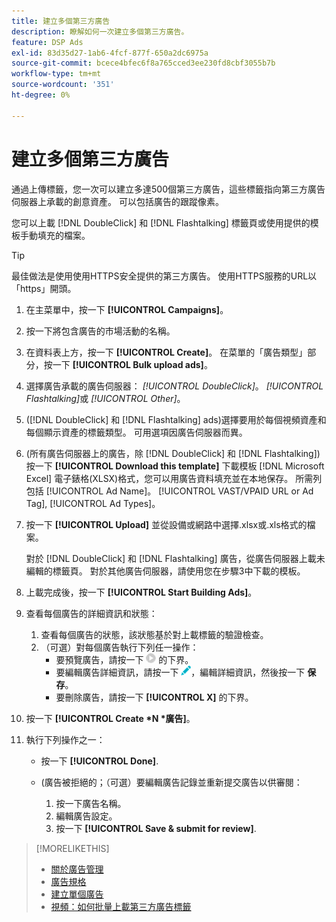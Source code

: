 ```yaml
---
title: 建立多個第三方廣告
description: 瞭解如何一次建立多個第三方廣告。
feature: DSP Ads
exl-id: 83d35d27-1ab6-4fcf-877f-650a2dc6975a
source-git-commit: bcece4bfec6f8a765cced3ee230fd8cbf3055b7b
workflow-type: tm+mt
source-wordcount: '351'
ht-degree: 0%

---
```


# 建立多個第三方廣告

通過上傳標籤，您一次可以建立多達500個第三方廣告，這些標籤指向第三方廣告伺服器上承載的創意資產。 可以包括廣告的跟蹤像素。<!-- The bulksheet template for other ad servers says you can include 200. Which is it: 200 or 500? -->

您可以上載 [!DNL DoubleClick] 和 [!DNL Flashtalking] 標籤頁或使用提供的模板手動填充的檔案。

>[!TIP]
>
> 最佳做法是使用使用HTTPS安全提供的第三方廣告。 使用HTTPS服務的URL以「https」開頭。

1. 在主菜單中，按一下 **[!UICONTROL Campaigns]**。

1. 按一下將包含廣告的市場活動的名稱。

1. 在資料表上方，按一下 **[!UICONTROL Create]**。 在菜單的「廣告類型」部分，按一下 **[!UICONTROL Bulk upload ads]**。

1. 選擇廣告承載的廣告伺服器： *[!UICONTROL DoubleClick]*。 *[!UICONTROL Flashtalking]*&#x200B;或 *[!UICONTROL Other]*。

1. ([!DNL DoubleClick] 和 [!DNL Flashtalking] ads)選擇要用於每個視頻資產和每個顯示資產的標籤類型。 可用選項因廣告伺服器而異。

1. (所有廣告伺服器上的廣告，除 [!DNL DoubleClick] 和 [!DNL Flashtalking])按一下 **[!UICONTROL Download this template]** 下載模板 [!DNL Microsoft Excel] 電子錶格(XLSX)格式，您可以用廣告資料填充並在本地保存。 所需列包括 [!UICONTROL Ad Name]。 [!UICONTROL VAST/VPAID URL or Ad Tag], [!UICONTROL Ad Types]。

1. 按一下 **[!UICONTROL Upload]** 並從設備或網路中選擇.xlsx或.xls格式的檔案。

   對於 [!DNL DoubleClick] 和 [!DNL Flashtalking] 廣告，從廣告伺服器上載未編輯的標籤頁。 對於其他廣告伺服器，請使用您在步驟3中下載的模板。

1. 上載完成後，按一下 **[!UICONTROL Start Building Ads]**。

1. 查看每個廣告的詳細資訊和狀態：

   1. 查看每個廣告的狀態，該狀態基於對上載標籤的驗證檢查。
   1. （可選）對每個廣告執行下列任一操作：
      * 要預覽廣告，請按一下 ![玩](/help/dsp/assets/play.png) 的下界。
      * 要編輯廣告詳細資訊，請按一下 ![編輯](/help/dsp/assets/edit.png)，編輯詳細資訊，然後按一下 **保存**。
      * 要刪除廣告，請按一下 **[!UICONTROL X]** 的下界。

1. 按一下 **[!UICONTROL Create *N *廣告]**。

1. 執行下列操作之一：

   * 按一下 **[!UICONTROL Done]**.

   * (廣告被拒絕的；（可選）要編輯廣告記錄並重新提交廣告以供審閱：
      1. 按一下廣告名稱。
      1. 編輯廣告設定。
      1. 按一下 **[!UICONTROL Save & submit for review]**.

>[!MORELIKETHIS]
>
>* [關於廣告管理](ad-about.md)
>* [廣告規格](ad-specs.md)
>* [建立單個廣告](ad-create.md)
>* [視頻：如何批量上載第三方廣告標籤](https://experienceleague.adobe.com/docs/advertising-cloud-learn/tutorials/dsp/bulk-upload-third-party-ad-tags.html)

